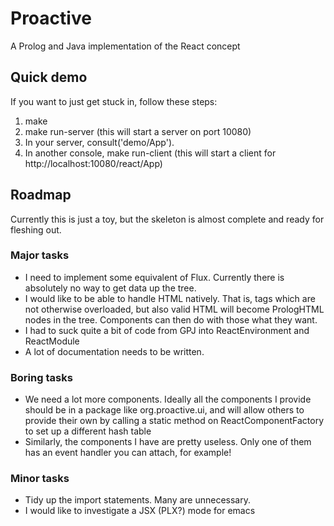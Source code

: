 Proactive
=========

A Prolog and Java implementation of the React concept

Quick demo
----------
If you want to just get stuck in, follow these steps:
   1. make
   1. make run-server (this will start a server on port 10080)
   1. In your server, consult('demo/App').
   1. In another console, make run-client (this will start a client for http://localhost:10080/react/App)

Roadmap
-------
Currently this is just a toy, but the skeleton is almost complete and ready for fleshing out.

### Major tasks
   * I need to implement some equivalent of Flux. Currently there is absolutely no way to get data up the tree.
   * I would like to be able to handle HTML natively. That is, tags which are not otherwise overloaded, but also valid HTML will become PrologHTML nodes in the tree. Components can then do with those what they want.
   * I had to suck quite a bit of code from GPJ into ReactEnvironment and ReactModule
   * A lot of documentation needs to be written.
   
### Boring tasks
   * We need a lot more components. Ideally all the components I provide should be in a package like org.proactive.ui, and will allow others to provide their own by calling a static method on ReactComponentFactory to set up a different hash table
   * Similarly, the components I have are pretty useless. Only one of them has an event handler you can attach, for example!

### Minor tasks
   * Tidy up the import statements. Many are unnecessary.
   * I would like to investigate a JSX (PLX?) mode for emacs
